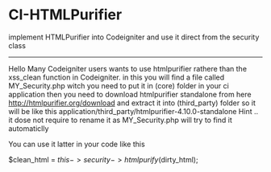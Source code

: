 # CI-HTMLPurifier
implement HTMLPurifier into Codeigniter and use it direct from the security class

---------------------------------------------

Hello
Many Codeigniter users wants to use htmlpurifier rathere than the xss_clean function in Codeigniter.
in this you will find a file called MY_Security.php witch you need to put it in (core) folder in your ci application
then you need to download htmlpurifier standalone from here
http://htmlpurifier.org/download
and extract it into (third_party) folder
so it will be like this
application/third_party/htmlpurifier-4.10.0-standalone
Hint .. it dose not require to rename it as MY_Security.php will try to find it automaticlly


You can use it latter in your code like this

$clean_html = $this->security->htmlpurify($dirty_html);
